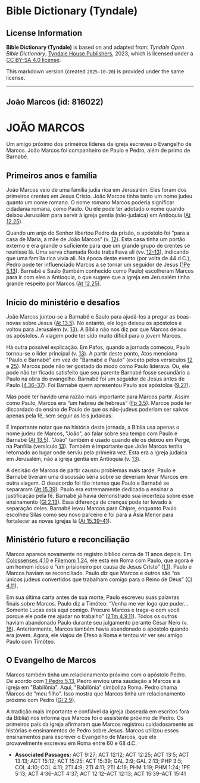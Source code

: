 # Bible Dictionary (Tyndale)

## License Information

**Bible Dictionary (Tyndale)** is based on and adapted from: _Tyndale Open Bible Dictionary_, [Tyndale House Publishers](https://tyndaleopenresources.com/), 2023, which is licensed under a [CC BY-SA 4.0 license](https://creativecommons.org/licenses/by-sa/4.0/legalcode.en).

This markdown version (created `2025-10-20`) is provided under the same license.



--------------------------------

## João Marcos (id: 816022)

JOÃO MARCOS
===========

Um amigo próximo dos primeiros líderes da igreja escreveu o Evangelho de Marcos. João Marcos foi companheiro de Paulo e Pedro, além de primo de Barnabé.

Primeiros anos e família
------------------------

João Marcos veio de uma família judia rica em Jerusalém. Eles foram dos primeiros crentes em Jesus Cristo. João Marcos tinha tanto um nome judeu quanto um nome romano. O nome romano Marcos poderia significar cidadania romana, como Paulo. Ou ele pode ter adotado o nome quando deixou Jerusalém para servir à igreja gentia (não\-judaica) em Antioquia ([At 12\.25](https://ref.ly/Acts12:25)).

Quando um anjo do Senhor libertou Pedro da prisão, o apóstolo foi “para a casa de Maria, a mãe de João Marcos” (v. [12](https://ref.ly/Acts12:12)). Esta casa tinha um portão externo e era grande o suficiente para que um grande grupo de crentes se reunisse lá. Uma serva chamada Rode trabalhava ali (vv. [12–13](https://ref.ly/Acts12:12-Acts12:13)), indicando que uma família rica vivia ali. Na época deste evento (por volta de 44 d.C.), Pedro pode ter influenciado Marcos a se tornar um seguidor de Jesus ([1Pe 5\.13](https://ref.ly/1Pet5:13)). Barnabé e Saulo (também conhecido como Paulo) escolheram Marcos para ir com eles a Antioquia, o que sugere que a igreja em Jerusalém tinha grande respeito por Marcos ([At 12\.25](https://ref.ly/Acts12:25)).

Início do ministério e desafios
-------------------------------

João Marcos juntou\-se a Barnabé e Saulo para ajudá\-los a pregar as boas\-novas sobre Jesus ([At 13\.5](https://ref.ly/Acts13:5)). No entanto, ele logo deixou os apóstolos e voltou para Jerusalém (v. [13](https://ref.ly/Acts13:13)). A Bíblia não nos diz por que Marcos deixou os apóstolos. A viagem pode ter sido muito difícil para o jovem Marcos.

Há outra possível explicação. Em Pafos, quando a jornada começou, Paulo tornou\-se o líder principal (v. [13](https://ref.ly/Acts13:13)). A partir deste ponto, Atos menciona "Paulo e Barnabé" em vez de "Barnabé e Paulo" (exceto pelos versículos [12](https://ref.ly/Acts15:12,Acts15:25) e [25](https://ref.ly/Acts15:12,Acts15:25)). Marcos pode não ter gostado do modo como Paulo liderava. Ou, ele pode não ter ficado satisfeito que seu parente Barnabé fosse secundário a Paulo na obra do evangelho. Barnabé foi um seguidor de Jesus antes de Paulo ([4\.36–37](https://ref.ly/Acts4:36-Acts4:37)). Foi Barnabé quem apresentou Paulo aos apóstolos ([9\.27](https://ref.ly/Acts9:27)).

Mas pode ter havido uma razão mais importante para Marcos partir. Assim como Paulo, Marcos era “um hebreu de hebreus” ([Fp 3\.5](https://ref.ly/Phil3:5)). Marcos pode ter discordado do ensino de Paulo de que os não\-judeus poderiam ser salvos apenas pela fé, sem seguir as leis judaicas.

É importante notar que na história desta jornada, a Bíblia usa apenas o nome judeu de Marcos, "João", ao falar sobre seu tempo com Paulo e Barnabé ([At 13\.5](https://ref.ly/Acts13:5)). "João" também é usado quando ele os deixou em Perge, na Panfília (versículo [13](https://ref.ly/Acts13:13)). Também é importante que João Marcos tenha retornado ao lugar onde serviu pela primeira vez. Esta era a igreja judaica em Jerusalém, não a igreja gentia em Antioquia (v. [13](https://ref.ly/Acts13:13)).

A decisão de Marcos de partir causou problemas mais tarde. Paulo e Barnabé tiveram uma discussão séria sobre se deveriam levar Marcos em outra viagem. O desacordo foi tão intenso que Paulo e Barnabé se separaram ([At 15\.39](https://ref.ly/Acts15:39)). Paulo era extremamente dedicado a ensinar a justificação pela fé. Barnabé já havia demonstrado sua incerteza sobre esse ensinamento ([Gl 2\.13](https://ref.ly/Gal2:13)). Essa diferença de crenças pode ter levado à separação deles. Barnabé levou Marcos para Chipre, enquanto Paulo escolheu Silas como seu novo parceiro e foi para a Ásia Menor para fortalecer as novas igrejas lá ([At 15\.39–41](https://ref.ly/Acts15:39-Acts15:41)).

Ministério futuro e reconciliação
---------------------------------

Marcos aparece novamente no registro bíblico cerca de 11 anos depois. Em [Colossenses 4\.10](https://ref.ly/Col4:10) e [Filemom 1\.24](https://ref.ly/Phlm1:24), ele está em Roma com Paulo, que agora é um homem idoso e “um prisioneiro por causa de Jesus Cristo” ([1\.1](https://ref.ly/Phlm1:19)). Paulo e Marcos haviam se reconciliado. Paulo diz que Marcos e outros são “os únicos judeus convertidos que trabalham comigo para o Reino de Deus” ([Cl 4\.11](https://ref.ly/Col4:11)).

Em sua última carta antes de sua morte, Paulo escreveu suas palavras finais sobre Marcos. Paulo diz a Timóteo: “Venha me ver logo que puder… Somente Lucas está aqui comigo. Procure Marcos e traga\-o com você porque ele pode me ajudar no trabalho” ([2Tm 4\.9,11](https://ref.ly/2Tim4:9,2Tim4:11)). Todos os outros haviam abandonado Paulo durante seu julgamento perante César Nero (v. [16](https://ref.ly/2Tim4:16)). Anteriormente, Marcos também havia abandonado o apóstolo quando era jovem. Agora, ele viajou de Éfeso a Roma e tentou vir ver seu amigo Paulo com Timóteo.

O Evangelho de Marcos
---------------------

Marcos também tinha um relacionamento próximo com o apóstolo Pedro. De acordo com [1 Pedro 5\.13](https://ref.ly/1Pet5:13), Pedro enviou uma saudação a Marcos e à igreja em "Babilônia". Aqui, "Babilônia" simboliza Roma. Pedro chama Marcos de "meu filho". Isso mostra que Marcos tinha um relacionamento próximo com Pedro ([Gl 2\.9](https://ref.ly/Gal2:9)).

A tradição mais importante e confiável da igreja (baseada em escritos fora da Bíblia) nos informa que Marcos foi o assistente próximo de Pedro. Os primeiros pais da igreja afirmaram que Marcos registrou cuidadosamente as histórias e ensinamentos de Pedro sobre Jesus. Marcos utilizou esses ensinamentos para escrever o Evangelho de Marcos, que ele provavelmente escreveu em Roma entre 60 e 68 d.C.

* **Associated Passages:** ACT 9:27; ACT 12:12; ACT 12:25; ACT 13:5; ACT 13:13; ACT 15:12; ACT 15:25; ACT 15:39; GAL 2:9; GAL 2:13; PHP 3:5; COL 4:10; COL 4:11; 2TI 4:9; 2TI 4:11; 2TI 4:16; PHM 1:19; PHM 1:24; 1PE 5:13; ACT 4:36–ACT 4:37; ACT 12:12–ACT 12:13; ACT 15:39–ACT 15:41

